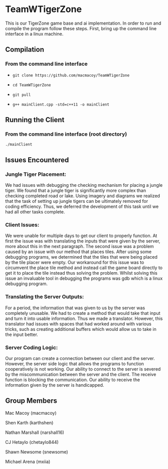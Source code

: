 # TeamWTigerZone

This is our TigerZone game base and ai implementation.  In order to run and compile the program follow these steps.  First, bring up the command line interface in a linux machine.  

## Compilation

### From the command line interface

+ `git clone https://github.com/macmacoy/TeamWTigerZone`

+ `cd TeamWTigerZone`

+ `git pull`

+ `g++ mainClient.cpp -std=c++11 -o mainClient`

## Running the Client

### From the command line interface (root directory)

`./mainClient`


## Issues Encountered
### Jungle Tiger Placement:
We had issues with debugging the checking mechanism for placing a jungle tiger.  We found that a jungle tiger is significantly more complex than checking completed road or lake.  Using imagery and diagrams we realized that the task of setting up jungle tigers can be ultimately removed for coding efficiency.  Thus, we deferred the development of this task until we had all other tasks complete.
### Client Issues:
We were unable for multiple days to get our client to properly function.  At first the issue was with translating the inputs that were given by the server, more about this in the next paragraph.  The second issue was a problem caused by an issue with our method that places tiles.  After using some debugging programs, we determined that the tiles that were being placed by the tile placer were empty.  Our workaround for this issue was to circumvent the place tile method and instead call the game board directly to get it to place the tile instead thus solving the problem.  Whilst solving this issue an invaluable tool in debugging the programs was gdb which is a linux debugging program.
### Translating the Server Outputs:
For a period, the information that was given to us by the server was completely unusable.  We had to create a method that would take that input and turn it into usable information.  Thus we made a translator.   However, this translator had issues with spaces that had worked around with various tricks, such as creating additional buffers which would allow us to take in the input better.
### Server Coding Logic:
Our program can create a connection between our client and the server.  However, the server side logic that allows the programs to function cooperatively is not working. Our ability to connect to the server is severed by the miscommunication between the server and the client.  The receive function is blocking the communication.  Our ability to receive the information given by the server is handicapped.


## Group Members
Mac Macoy (macmacoy)

Shen Karth (karthshen)

Nathan Marshall (narshall16)

CJ Hetaylo (chetaylo844)

Shawn Newsome (snewsome)

Michael Arena (mxiia)
